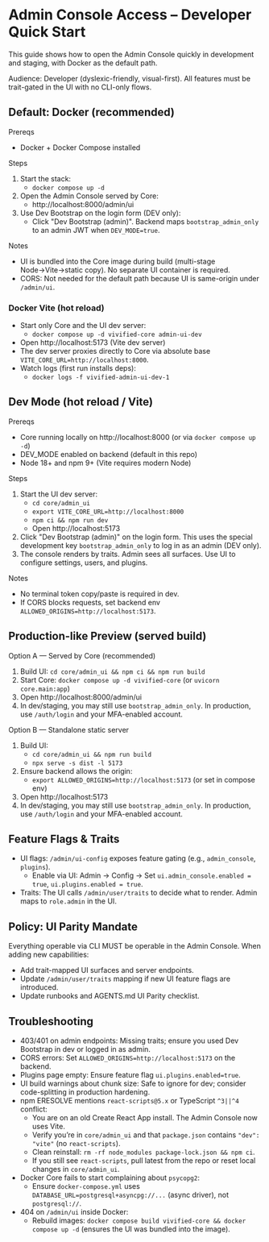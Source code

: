 # Admin Console Access – Developer Quick Start

This guide shows how to open the Admin Console quickly in development and staging, with Docker as the default path.

Audience: Developer (dyslexic-friendly, visual-first). All features must be trait-gated in the UI with no CLI-only flows.

## Default: Docker (recommended)

Prereqs
- Docker + Docker Compose installed

Steps
1) Start the stack:
   - `docker compose up -d`
2) Open the Admin Console served by Core:
   - http://localhost:8000/admin/ui
3) Use Dev Bootstrap on the login form (DEV only):
   - Click "Dev Bootstrap (admin)". Backend maps `bootstrap_admin_only` to an admin JWT when `DEV_MODE=true`.

Notes
- UI is bundled into the Core image during build (multi-stage Node→Vite→static copy). No separate UI container is required.
- CORS: Not needed for the default path because UI is same-origin under `/admin/ui`.

### Docker Vite (hot reload)
- Start only Core and the UI dev server:
  - `docker compose up -d vivified-core admin-ui-dev`
- Open http://localhost:5173 (Vite dev server)
- The dev server proxies directly to Core via absolute base `VITE_CORE_URL=http://localhost:8000`.
- Watch logs (first run installs deps):
  - `docker logs -f vivified-admin-ui-dev-1`

## Dev Mode (hot reload / Vite)

Prereqs
- Core running locally on http://localhost:8000 (or via `docker compose up -d`)
- DEV_MODE enabled on backend (default in this repo)
- Node 18+ and npm 9+ (Vite requires modern Node)

Steps
1) Start the UI dev server:
   - `cd core/admin_ui`
   - `export VITE_CORE_URL=http://localhost:8000`
   - `npm ci && npm run dev`
   - Open http://localhost:5173
2) Click "Dev Bootstrap (admin)" on the login form. This uses the special development key `bootstrap_admin_only` to log in as an admin (DEV only).
3) The console renders by traits. Admin sees all surfaces. Use UI to configure settings, users, and plugins.

Notes
- No terminal token copy/paste is required in dev.
- If CORS blocks requests, set backend env `ALLOWED_ORIGINS=http://localhost:5173`.

## Production-like Preview (served build)

Option A — Served by Core (recommended)
1) Build UI: `cd core/admin_ui && npm ci && npm run build`
2) Start Core: `docker compose up -d vivified-core` (or `uvicorn core.main:app`)
3) Open http://localhost:8000/admin/ui
4) In dev/staging, you may still use `bootstrap_admin_only`. In production, use `/auth/login` and your MFA-enabled account.

Option B — Standalone static server
1) Build UI:
   - `cd core/admin_ui && npm run build`
   - `npx serve -s dist -l 5173`
2) Ensure backend allows the origin:
   - `export ALLOWED_ORIGINS=http://localhost:5173` (or set in compose env)
3) Open http://localhost:5173
4) In dev/staging, you may still use `bootstrap_admin_only`. In production, use `/auth/login` and your MFA-enabled account.

## Feature Flags & Traits

- UI flags: `/admin/ui-config` exposes feature gating (e.g., `admin_console`, `plugins`).
  - Enable via UI: Admin → Config → Set `ui.admin_console.enabled = true`, `ui.plugins.enabled = true`.
- Traits: The UI calls `/admin/user/traits` to decide what to render. Admin maps to `role.admin` in the UI.

## Policy: UI Parity Mandate

Everything operable via CLI MUST be operable in the Admin Console. When adding new capabilities:
- Add trait-mapped UI surfaces and server endpoints.
- Update `/admin/user/traits` mapping if new UI feature flags are introduced.
- Update runbooks and AGENTS.md UI Parity checklist.

## Troubleshooting

- 403/401 on admin endpoints: Missing traits; ensure you used Dev Bootstrap in dev or logged in as admin.
- CORS errors: Set `ALLOWED_ORIGINS=http://localhost:5173` on the backend.
- Plugins page empty: Ensure feature flag `ui.plugins.enabled=true`.
- UI build warnings about chunk size: Safe to ignore for dev; consider code-splitting in production hardening.
- npm ERESOLVE mentions `react-scripts@5.x` or TypeScript `^3||^4` conflict:
  - You are on an old Create React App install. The Admin Console now uses Vite.
  - Verify you’re in `core/admin_ui` and that `package.json` contains `"dev": "vite"` (no `react-scripts`).
  - Clean reinstall: `rm -rf node_modules package-lock.json && npm ci`.
  - If you still see `react-scripts`, pull latest from the repo or reset local changes in `core/admin_ui`.
- Docker Core fails to start complaining about `psycopg2`:
  - Ensure `docker-compose.yml` uses `DATABASE_URL=postgresql+asyncpg://...` (async driver), not `postgresql://`.
- 404 on `/admin/ui` inside Docker:
  - Rebuild images: `docker compose build vivified-core && docker compose up -d` (ensures the UI was bundled into the image).
